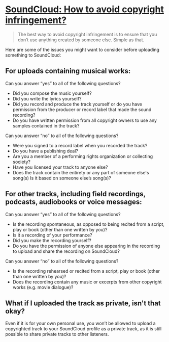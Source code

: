 # [SoundCloud: How to avoid copyright infringement?](https://help.soundcloud.com/hc/en-us/articles/115003566668-How-to-avoid-copyright-infringement)

> The best way to avoid copyright infringement is to ensure that you don’t use anything created by someone else. Simple as that.

Here are some of the issues you might want to consider before uploading something to SoundCloud:

## For uploads containing musical works:

Can you answer “yes” to all of the following questions?

* Did you compose the music yourself?
* Did you write the lyrics yourself?
* Did you record and produce the track yourself or do you have permission from the producer or record label that made the sound recording?
* Do you have written permission from all copyright owners to use any samples contained in the track? 

Can you answer “no” to all of the following questions?

* Were you signed to a record label when you recorded the track?
* Do you have a publishing deal?
* Are you a member of a performing rights organization or collecting society?
* Have you licensed your track to anyone else?
* Does the track contain the entirety or any part of someone else's song(s) Is it based on someone else’s song(s)?

## For other tracks, including field recordings, podcasts, audiobooks or voice messages:
Can you answer “yes” to all of the following questions?

* Is the recording spontaneous, as opposed to being recited from a script, play or book (other than one written by you)?
* Is it a recording of your performance?
* Did you make the recording yourself?
* Do you have the permission of anyone else appearing in the recording to upload and share the recording on SoundCloud?

 Can you answer “no” to all of the following questions?

* Is the recording rehearsed or recited from a script, play or book (other than one written by you)?
* Does the recording contain any music or excerpts from other copyright works (e.g. movie dialogue)?

## What if I uploaded the track as private, isn't that okay? 
Even if it is for your own personal use, you won’t be allowed to upload a copyrighted track to your SoundCloud profile as a private track, as it is still possible to share private tracks to other listeners. 
